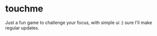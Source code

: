 # touchme
Just a fun game to challenge your focus, with simple ui :) sure I'll make regular updates.
